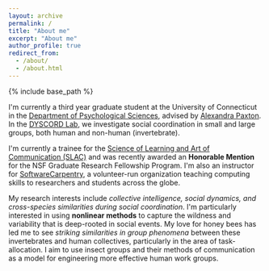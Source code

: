 ```yaml
---
layout: archive
permalink: /
title: "About me"
excerpt: "About me"
author_profile: true
redirect_from:
  - /about/
  - /about.html
---
```

{% include base_path %}

I'm currently a third year graduate student at the University of Connecticut in the [Department of Psychological Sciences](https://psych.uconn.edu/), advised by [Alexandra Paxton](https://alexandrapaxton.com). In the [DYSCORD Lab](https://github.com/dyscord-lab/), we investigate social coordination in small and large groups, both human and non-human (invertebrate).

I'm currently a trainee for the [Science of Learning and Art of Communication (SLAC)](https://slac.uconn.edu/) and was recently awarded an **Honorable Mention** for the NSF Graduate Research Fellowship Program. I'm also an instructor for [SoftwareCarpentry](https://software-carpentry.org/), a volunteer-run organization teaching computing skills to researchers and students across the globe.

My research interests include <i>collective intelligence, social dynamics, and cross-species similarities during social coordination</i>. I'm particularly interested in using **nonlinear methods** to capture the wildness and variability that is deep-rooted in social events. My love for honey bees has led me to see <i>striking similarities in group phenomena</i> between these invertebrates and human collectives, particularly in the area of task-allocation. I aim to use insect groups and their methods of communication as a model for engineering more effective human work groups.
